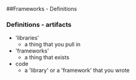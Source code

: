 ##Frameworks - Definitions

### Definitions - artifacts

* 'libraries'
  * a thing that you pull in 
* 'frameworks'
  * a thing that exists
* code
  * a 'library' or a 'framework' that you wrote